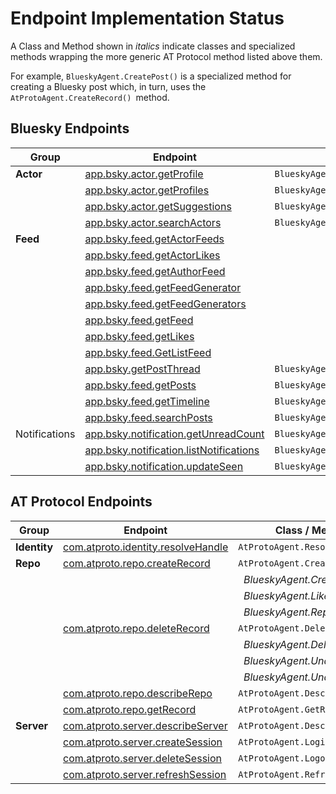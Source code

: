 # Endpoint Implementation Status

A Class and Method shown in *italics* indicate classes and specialized methods wrapping the more generic AT Protocol method listed above them. 

For example, `BlueskyAgent.CreatePost()` is a specialized method for creating a Bluesky post which, in turn, uses the `AtProtoAgent.CreateRecord() `method. 

## Bluesky Endpoints

| Group | Endpoint                                                     | Class / Method                | Status |
| ----- | ------------------------------------------------------------ | ----------------------------- | ------ |
| **Actor** | [app.bsky.actor.getProfile](https://docs.bsky.app/docs/api/app-bsky-actor-get-profile) | `BlueskyAgent.GetProfile()`   | ✅      |
| | [app.bsky.actor.getProfiles](https://docs.bsky.app/docs/api/app-bsky-actor-get-profiles) | `BlueskyAgent.GetProfiles()`  | ✅      |
| | [app.bsky.actor.getSuggestions](https://docs.bsky.app/docs/api/app-bsky-actor-get-suggestions) | `BlueskyAgent.GetSuggestions()` | ✅      |
| | [app.bsky.actor.searchActors](https://docs.bsky.app/docs/api/app-bsky-actor-search-actors) | `BlueskyAgent.SearchActors()` | ✅      |
| **Feed** | [app.bsky.feed.getActorFeeds](https://docs.bsky.app/docs/api/app-bsky-feed-get-actor-feeds) |  |  |
|  | [app.bsky.feed.getActorLikes](https://docs.bsky.app/docs/api/app-bsky-feed-get-actor-likes) |  |  |
|  | [app.bsky.feed.getAuthorFeed](https://docs.bsky.app/docs/api/app-bsky-feed-get-author-feed) |  |  |
|  | [app.bsky.feed.getFeedGenerator](https://docs.bsky.app/docs/api/app-bsky-feed-get-feed-generator) |  |  |
| | [app.bsky.feed.getFeedGenerators](https://docs.bsky.app/docs/api/app-bsky-feed-get-feed-generators) | | |
| | [app.bsky.feed.getFeed](https://docs.bsky.app/docs/api/app-bsky-feed-get-feed) | | |
| | [app.bsky.feed.getLikes](https://docs.bsky.app/docs/api/app-bsky-feed-get-likes) | | |
| | [app.bsky.feed.GetListFeed](https://docs.bsky.app/docs/api/app-bsky-feed-get-list-feed) | | |
| | [app.bsky.getPostThread](https://docs.bsky.app/docs/api/app-bsky-feed-get-post-thread) | `BlueskyAgent.GetPostThread()` | ✅ |
| | [app.bsky.feed.getPosts](https://docs.bsky.app/docs/api/app-bsky-feed-get-posts) | `BlueskyAgent.Posts()` | ✅ |
|  | [app.bsky.feed.getTimeline](https://docs.bsky.app/docs/api/app-bsky-feed-get-timeline) | `BlueskyAgent.GetTimeline()` | ✅    |
| | [app.bsky.feed.searchPosts](https://docs.bsky.app/docs/api/app-bsky-feed-search-posts) | `BlueskyAgent.SearchPosts()` | ✅    |
| Notifications | [app.bsky.notification.getUnreadCount](https://docs.bsky.app/docs/api/app-bsky-notification-get-unread-count) | `BlueskyAgent.GetNotificationUnreadCount()` | ✅ |
|  | [app.bsky.notification.listNotifications](https://docs.bsky.app/docs/api/app-bsky-notification-list-notifications) | `BlueskyAgent.ListNotifications()` | ✅ |
|  | [app.bsky.notification.updateSeen](https://docs.bsky.app/docs/api/app-bsky-notification-update-seen) | `BlueskyAgent.UpdateNotificationSeenAt()` | ✅ |

## AT Protocol Endpoints
| Group        | Endpoint                                                     | Class / Method                | Status |
| ------------ | ------------------------------------------------------------ | ----------------------------- | ------ |
| **Identity** | [com.atproto.identity.resolveHandle](https://docs.bsky.app/docs/api/com-atproto-identity-resolve-handle) | `AtProtoAgent.ResolveHandle()` | ✅      |
| **Repo**     | [com.atproto.repo.createRecord](https://docs.bsky.app/docs/api/com-atproto-repo-create-record) | `AtProtoAgent.CreateRecord()` | ✅      |
|              |                                                              | &nbsp;&nbsp;*BlueskyAgent.CreatePost()* | ✅      |
| | | &nbsp;&nbsp;*BlueskyAgent.LikePost()* | ✅ |
| | | &nbsp;&nbsp;*BlueskyAgent.Repost()* | ✅ |
|              | [com.atproto.repo.deleteRecord](https://docs.bsky.app/docs/api/com-atproto-repo-delete-record) | `AtProtoAgent.DeleteRecord()` | ✅ |
| |  | &nbsp;&nbsp;*BlueskyAgent.DeletePost()* | ✅ |
| |  | &nbsp;&nbsp;*BlueskyAgent.UndoLike()* | ✅ |
| |  | &nbsp;&nbsp;*BlueskyAgent.UndoRepost()* | ✅ |
| | [com.atproto.repo.describeRepo](https://docs.bsky.app/docs/api/com-atproto-repo-describe-repo) | `AtProtoAgent.DescribeRepo()` | ✅ |
| | [com.atproto.repo.getRecord](https://docs.bsky.app/docs/api/com-atproto-repo-get-record) | `AtProtoAgent.GetRecord()` | ✅ |
| **Server**   | [com.atproto.server.describeServer](https://docs.bsky.app/docs/api/com-atproto-server-describe-server) | `AtProtoAgent.DescribeServer()` | ✅      |
|              | [com.atproto.server.createSession](https://docs.bsky.app/docs/api/com-atproto-server-create-session) | `AtProtoAgent.Login()`        | ✅      |
|              | [com.atproto.server.deleteSession](https://docs.bsky.app/docs/api/com-atproto-server-delete-session) | `AtProtoAgent.Logout()`       | ✅      |
|              | [com.atproto.server.refreshSession](https://docs.bsky.app/docs/api/com-atproto-server-refresh-session) | `AtProtoAgent.RefreshSession()` | ✅      |
